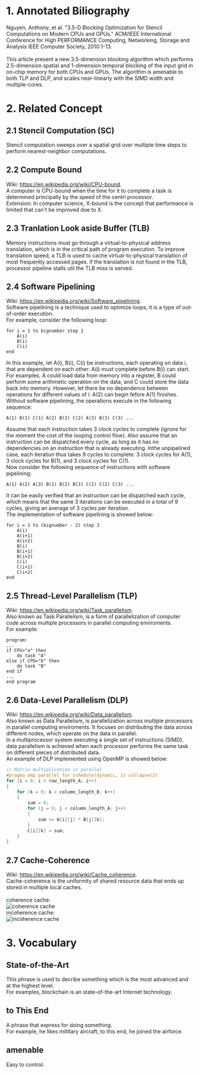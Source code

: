# 1. Annotated Biliography
Nguyen, Anthony, et al. "3.5-D Blocking Optimization for Stencil Computations on Modern CPUs and GPUs." ACM/IEEE International Conference for High PERFORMANCE Computing, Networking, Storage and Analysis IEEE Computer Society, 2010:1-13. \
\
This article present a new 3.5-dimension blocking algorithm which performs 2.5-dimension spatial and 1-dimension temporal blocking of the input grid in on-chip memory for both CPUs and GPUs. The algorithm is amenable to both TLP and DLP, and scales near-linearly with the SIMD width and multiple-cores.

# 2. Related Concept
## 2.1 Stencil Computation (SC)
Stencil computation sweeps over a spatial grid over multiple time steps to perform nearest-neighbor computations.

## 2.2 Compute Bound
Wiki: https://en.wikipedia.org/wiki/CPU-bound. \
A computer is CPU-bound when the time for it to complete a task is determined principally by the speed of the centrl processor. \
Extension: In computer science, X-bound is the concept that performance is limited that can't be improved due to X.

## 2.3 Tranlation Look aside Buffer (TLB)
Memory instructions must go through a virtual-to-physical address translation, which is in the critical path of program execution. To improve translation speed, a TLB is used to cache virtual-to-physical translation of most frequently accessed pages. if the translation is not found in the TLB, processor pipeline stalls util the TLB miss is served.

## 2.4 Software Pipelining
Wiki: https://en.wikipedia.org/wiki/Software_pipelining. \
Software pipelining is a technique used to optimize loops, it is a type of out-of-order execution.\
For example, consider the following loop:
```
for i = 1 to bignumber step 1
    A(i)
    B(i)
    C(i)
end
```
In this example, let A(i), B(i), C(i) be instructions, each operating on data i, that are dependent on each other: A(i) must complete before B(i) can start. For examples, A could load data from memory into a register, B could perform some arithmetic operation on the data, and C could store the data back into memory. However, let there be no dependence between operations for different values of i: A(2) can begin fefore A(1) finishes. \
Without software pipelining, the operations execute in the following sequence:
```
A(1) B(1) C(1) A(2) B(2) C(2) A(3) B(3) C(3) ...
```
Assume that each instruction takes 3 clock cycles to complete (ignore for the moment the cost of the looping control flow). Also assume that an instruction can be dispatched every cycle, as long as it has no dependencies on an instruction that is already executing. Inthe unpipelined case, each iteration thus takes 9 cycles to complete: 3 clock cycles for A(1), 3 clock cycles for B(1), and 3 clock cycles for C(1). \
Now consider the following sequence of instructions with software pipelining:
```
A(1) A(2) A(3) B(1) B(2) B(3) C(1) C(2) C(3) ...
```
It can be easily verified that an instruction can be dispatched each cycle, which means that the same 3 iterations can be executed in a total of 9 cycles, giving an average of 3 cycles per iteration. \
The implementation of software pipelining is showed below:
```
for i = 1 to (bignumber - 2) step 3
    A(i)
    A(i+1)
    A(i+2)
    B(i)
    B(i+1)
    B(i+2)
    C(i)
    C(i+1)
    C(i+2)
end
```

## 2.5 Thread-Level Parallelism (TLP)
Wiki: https://en.wikipedia.org/wiki/Task_parallelism. \
Also known as Task Parallelism, is a form of parallelization of computer code across multiple processors in parallel computing enviroments. \
For example:
```
program:
...
if CPU="a" then
    do task "A"
else if CPU="b" then
    do task "B"
end if
...
end program
```
## 2.6 Data-Level Parallelism (DLP)
Wiki: https://en.wikipedia.org/wiki/Data_parallelism. \
Also known as Data Parallelism, is parallelization across multiple processors in parallel computing enviroments. It focuses on distributing the data across different nodes, which operate on the data in parallel. \
In a multiprocessor system executing a single set of instructions (SIMD), data parallelism is achieved when each processor performs the same task on different pieces of distributed data. \
An example of DLP implemented using OpenMP is showed below:
```c
// Matrix multiplication in parallel
#pragma omp parallel for schedule(dynamic, 1) collapse(2)
for (i = 0; i < row_length_A; i++)
{
    for (k = 0; k < column_length_B; k++)
    {
        sum = 0;
        for (j = 0; j < column_length_A; j++)
        {
            sum += A[i][j] * B[j][k];
        }
        C[i][k] = sum;
    }
}
```

## 2.7 Cache-Coherence
Wiki: https://en.wikipedia.org/wiki/Cache_coherence. \
Cache-coherence is the uniformity of shared resource data that ends up stored in multiple local caches. \
\
coherence cache: \
![coherence cache](https://upload.wikimedia.org/wikipedia/commons/thumb/8/88/Coherent.gif/220px-Coherent.gif) \
incoherence cache: \
![incoherence cache](https://upload.wikimedia.org/wikipedia/commons/thumb/e/ea/Non_Coherent.gif/220px-Non_Coherent.gif)

# 3. Vocabulary
## State-of-the-Art
This phrase is used to decribe something which is the most advanced and at the highest level. \
For examples, blockchain is an state-of-the-art Internet technology.

## to This End
A phrase that express for doing something. \
For example, he likes millitary aircraft, to this end, he joined the airforce.

## amenable
Easy to control.
